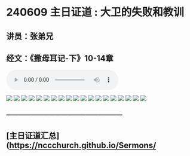 # 240609 主日证道 : 大卫的失败和教训
## 讲员：张弟兄
## 经文：《撒母耳记-下》10-14章

<audio controls src="./240609.mp3"></audio>


![](./01.jpg)
![](./02.jpg)
![](./03.jpg)
![](./04.jpg)
![](./05.jpg)
![](./06.jpg)
![](./07.jpg)
![](./08.jpg)
![](./09.jpg)
![](./10.jpg)
![](./11.jpg)
![](./12.jpg)
![](./13.jpg)
![](./14.jpg)
![](./15.jpg)
![](./16.jpg)
![](./17.jpg)
![](./18.jpg)
![](./19.jpg)



### ———————————————————

## [主日证道汇总](https://nccchurch.github.io/Sermons/




